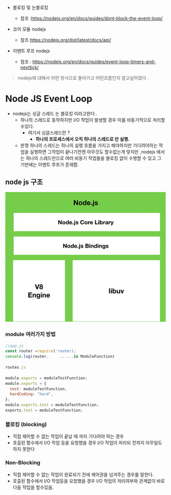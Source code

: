 - 블로킹 및 논블로킹

  - 참조 :https://nodejs.org/en/docs/guides/dont-block-the-event-loop/

- 코어 모듈 nodejs
  - 참조 https://nodejs.org/dist/latest/docs/api/
- 이벤트 루프 nodejs
  - 참조 : https://nodejs.org/en/docs/guides/event-loop-timers-and-nexttick/

> nodejs에 대해서 어떤 방식으로 돌아가고 어떤흐름인지 알고싶어졌다 .

# Node JS Event Loop

- nodejs는 싱글 스레드 논 블로킹 이라고한다 .
  - 하나의 스레드로 동작하지만 I/O 작업이 발생할 경우 이를 비동기적으로 처리할수있다.
    - 여기서 싱글스레드란 ?
      - <b>하나의 프로세스에서 오직 하나의 스레드로 만 실행.</b>
  - 분명 하나의 스레드는 하나의 실행 흐름을 가지고 해야하지만 기다려야하는 작업을 실행하면 그작업이 끝나기전엔 아무것도 할수없는게 맞지만 ,nodejs 에서는 하나의 스레드만으로 여러 비동기 작업들을 블로킹
    없이 수행할 수 있고 그 기반에는 이벤트 루프가 존재함.

## node js 구조

<img src="./images/nodejs.png"/>

### module 여러가지 방법

```javascript
//app.js
const router =require('router);
console.log(router.     ......in ModuleFunction)

routes.js

module.exports = moduleTestFunction;
module.exports = {
  test: moduleTestFunction,
  hardCoding: "hard",
};
module.exports.test = moduleTestFunction;
exports.test = moduleTestFunction;
```

### 블로킹 (blocking)

- 직접 제어할 수 없는 작업이 끝날 때 까지 기다려야 하는 경우
- 호출된 함수에서 I/O 작업 등을 요청했을 경우 I/O 작업이 처리되 전까지 아무일도 하지 못한다

### Non-Blocking

- 직접 제어할 수 없는 작업이 완료되기 전에 제어권을 넘겨주는 경우를 말한다.
- 호출된 함수에서 I/O 작업등을 요청했을 경우 I/O 작업의 처리여부와 관계없이 바로 다음 작업을 할수있음.
